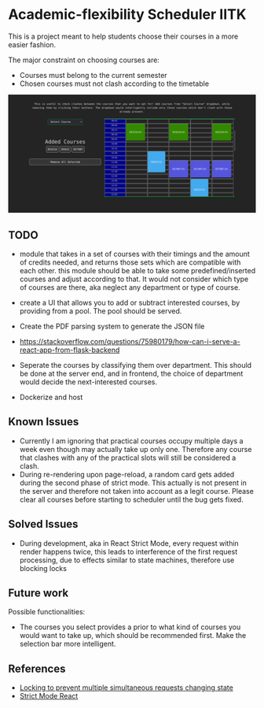 # Academic-flexibility Scheduler IITK

This is a project meant to help students choose their courses in a more easier fashion.

The major constraint on choosing courses are:

- Courses must belong to the current semester
- Chosen courses must not clash according to the timetable

![preview](./assets/preview.png)

## TODO

- module that takes in a set of courses with their timings and the amount of credits needed, and returns those sets which are compatible with each other. this module should be able to take some predefined/inserted courses and adjust according to that. It would not consider which type of courses are there, aka neglect any department or type of course.

- create a UI that allows you to add or subtract interested courses, by providing from a pool. The pool should be served.

- Create the PDF parsing system to generate the JSON file

- <https://stackoverflow.com/questions/75980179/how-can-i-serve-a-react-app-from-flask-backend>

- Seperate the courses by classifying them over department. This should be done at the server end, and in frontend, the choice of department would decide the next-interested courses.

- Dockerize and host

## Known Issues

- Currently I am ignoring that practical courses occupy multiple days a week even though may actually take up only one. Therefore any course that clashes with any of the practical slots will still be considered a clash.
- During re-rendering upon page-reload, a random card gets added during the second phase of strict mode. This actually is not present in the server and therefore not taken into account as a legit course. Please clear all courses before starting to scheduler until the bug gets fixed.

## Solved Issues

- During development, aka in React Strict Mode, every request within render happens twice, this leads to interference of the first request processing, due to effects similar to state machines, therefore use blocking locks

## Future work

Possible functionalities:

- The courses you select provides a prior to what kind of courses you would want to take up, which should be recommended first. Make the selection bar more intelligent.

## References

- [Locking to prevent multiple simultaneous requests changing state](https://stackoverflow.com/questions/43999611/flask-suspend-other-requests-while-a-certain-one-is-being-handled)
- [Strict Mode React](https://stackoverflow.com/questions/68914256/react-request-to-api-trigger-two-times-the-then-block-the-request-is-sended-tw)
